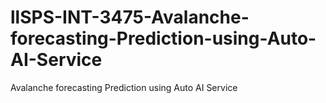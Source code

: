 # llSPS-INT-3475-Avalanche-forecasting-Prediction-using-Auto-AI-Service
Avalanche forecasting Prediction using Auto AI Service
